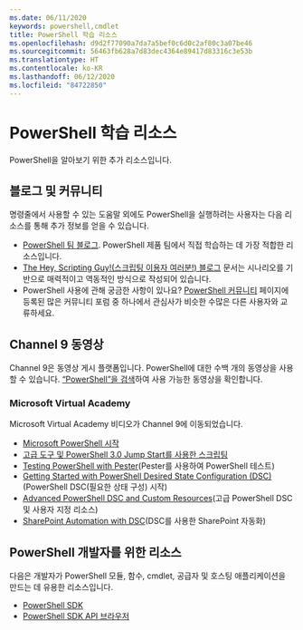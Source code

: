 ```yaml
---
ms.date: 06/11/2020
keywords: powershell,cmdlet
title: PowerShell 학습 리소스
ms.openlocfilehash: d9d2f77090a7da7a5bef0c6d0c2af80c3a07be46
ms.sourcegitcommit: 56463fb628a7d83dec4364e89417d83316c3e53b
ms.translationtype: HT
ms.contentlocale: ko-KR
ms.lasthandoff: 06/12/2020
ms.locfileid: "84722850"
---
```

# <a name="powershell-learning-resources"></a>PowerShell 학습 리소스

PowerShell을 알아보기 위한 추가 리소스입니다.

## <a name="blogs-and-community"></a>블로그 및 커뮤니티

명령줄에서 사용할 수 있는 도움말 외에도 PowerShell을 실행하려는 사용자는 다음 리소스를 통해 추가 정보를 얻을 수 있습니다.

- [PowerShell 팀 블로그](https://devblogs.microsoft.com/powershell/). PowerShell 제품 팀에서 직접 학습하는 데 가장 적합한 리소스입니다.
- [The Hey, Scripting Guy!(스크립팅 이용자 여러분!) 블로그](https://devblogs.microsoft.com/scripting/) 문서는 시나리오를 기반으로 매력적이고 역동적인 방식으로 작성되어 있습니다.
- PowerShell 사용에 관해 궁금한 사항이 있나요? [PowerShell 커뮤니티](/powershell/scripting/community/community-support) 페이지에 등록된 많은 커뮤니티 포럼 중 하나에서 관심사가 비슷한 수많은 다른 사용자와 교류하세요.

## <a name="channel-9-videos"></a>Channel 9 동영상

Channel 9은 동영상 게시 플랫폼입니다. PowerShell에 대한 수백 개의 동영상을 사용할 수 있습니다. [“PowerShell”을 검색](https://channel9.msdn.com/Tags/powershell)하여 사용 가능한 동영상을 확인합니다.

### <a name="microsoft-virtual-academy"></a>Microsoft Virtual Academy

Microsoft Virtual Academy 비디오가 Channel 9에 이동되었습니다.

- [Microsoft PowerShell 시작](https://channel9.msdn.com/Series/Getting-Started-with-Microsoft-PowerShell)
- [고급 도구 및 PowerShell 3.0 Jump Start를 사용한 스크립팅](https://channel9.msdn.com/Series/Advanced-Tools-and-Scripting-with-PowerShell-3.0-Jump-Start)
- [Testing PowerShell with Pester](https://channel9.msdn.com/Series/Testing-PowerShell-with-Pester)(Pester를 사용하여 PowerShell 테스트)
- [Getting Started with PowerShell Desired State Configuration (DSC)](https://channel9.msdn.com/Series/Getting-Started-with-PowerShell-DSC)(PowerShell DSC(필요한 상태 구성) 시작)
- [Advanced PowerShell DSC and Custom Resources](https://channel9.msdn.com/Series/Advanced-PowerShell-DSC-and-Custom-Resources)(고급 PowerShell DSC 및 사용자 지정 리소스)
- [SharePoint Automation with DSC](https://channel9.msdn.com/Series/SharePoint-Automation-with-DSC)(DSC를 사용한 SharePoint 자동화)

## <a name="resources-for-powershell-developers"></a>PowerShell 개발자를 위한 리소스

다음은 개발자가 PowerShell 모듈, 함수, cmdlet, 공급자 및 호스팅 애플리케이션을 만드는 데 유용한 리소스입니다.

- [PowerShell SDK](/powershell/scripting/developer/windows-powershell)
- [PowerShell SDK API 브라우저](/dotnet/api/system.management.automation)
